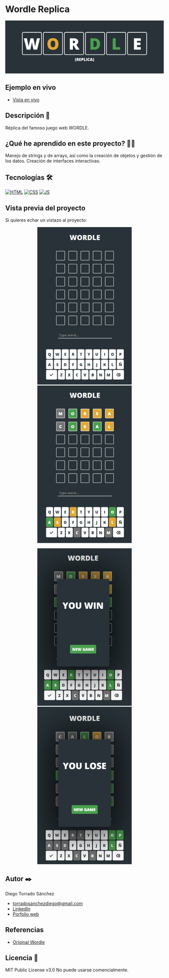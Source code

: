 # Wordle Replica

<p align="center">
  <img src="https://github.com/DieTorDev/wordle-replica/blob/main/screenshots/main.png" />
</p>

## Ejemplo en vivo

- [Vista en vivo](https://dietordev.github.io/wordle-replica/)

## Descripción 📑

Réplica del famoso juego web WORDLE.

## ¿Qué he aprendido en este proyecto? 🙇🏻

Manejo de strings y de arrays, así como la creación de objetos y gestión de los datos. Creación de interfaces interactivas.

## Tecnologías 🛠

<!-- Iconos sacados de: https://github.com/hendrasob/badges/blob/master/README.md y https://github.com/alexandresanlim/Badges4-README.md-Profile -->

[![HTML](https://img.shields.io/badge/HTML5-E34F26?style=for-the-badge&logo=html5&logoColor=white)](https://es.wikipedia.org/wiki/HTML5)
[![CSS](https://img.shields.io/badge/CSS3-1572B6?style=for-the-badge&logo=css3&logoColor=white)](https://es.wikipedia.org/wiki/CSS)
[![JS](https://img.shields.io/badge/JavaScript-F7DF1E?style=for-the-badge&logo=javascript&logoColor=black)](https://es.wikipedia.org/wiki/JavaScript)

## Vista previa del proyecto

Si quieres echar un vistazo al proyecto:

<p align="center">
  <img src="https://github.com/DieTorDev/wordle-replica/blob/main/screenshots/screenshot-1.png" />
  <img src="https://github.com/DieTorDev/wordle-replica/blob/main/screenshots/screenshot-2.png" />
</p>

<p align="center">
  <img src="https://github.com/DieTorDev/wordle-replica/blob/main/screenshots/screenshot-3.png" />
  <img src="https://github.com/DieTorDev/wordle-replica/blob/main/screenshots/screenshot-4.png" />
</p>

## Autor ✒️

Diego Torrado Sánchez

- torradosanchezdiego@gmail.com
- [LinkedIn](https://www.linkedin.com/in/diego-torrado-s%C3%A1nchez-2124322b4/)
- [Porfolio web](https://tu-dominio.com/)

## Referencias

- [Original Wordle](https://www.nytimes.com/games/wordle/index.html)

## Licencia 📄

MIT Public License v3.0
No puede usarse comencialmente.
